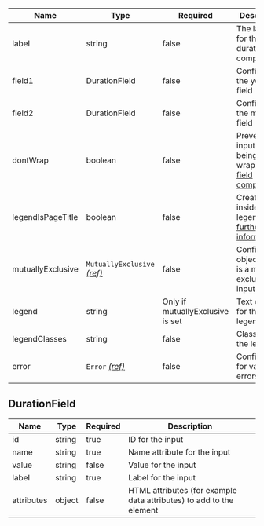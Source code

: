 | Name              | Type                                                          | Required                         | Description                                                                                               |
| ----------------- | ------------------------------------------------------------- | -------------------------------- | --------------------------------------------------------------------------------------------------------- |
| label             | string                                                        | false                            | The label text for the duration component                                                                 |
| field1            | DurationField                                                 | false                            | Config for the years field                                                                                |
| field2            | DurationField                                                 | false                            | Config for the months field                                                                               |
| dontWrap          | boolean                                                       | false                            | Prevents the input from being wrapped in a [field component](/components/field)                           |
| legendIsPageTitle | boolean                                                       | false                            | Creates a `h1` inside the legend [further information](/components/fieldset#legend-as-pagequestion-title) |
| mutuallyExclusive | `MutuallyExclusive` [_(ref)_](/components/mutually-exclusive) | false                            | Configuration object if this is a mutually exclusive input                                                |
| legend            | string                                                        | Only if mutuallyExclusive is set | Text content for the legend                                                                               |
| legendClasses     | string                                                        | false                            | Classes for the legend                                                                                    |
| error             | `Error` [_(ref)_](/components/error)                          | false                            | Configuration for validation errors                                                                       |

## DurationField

| Name       | Type   | Required | Description                                                         |
| ---------- | ------ | -------- | ------------------------------------------------------------------- |
| id         | string | true     | ID for the input                                                    |
| name       | string | true     | Name attribute for the input                                        |
| value      | string | false    | Value for the input                                                 |
| label      | string | true     | Label for the input                                                 |
| attributes | object | false    | HTML attributes (for example data attributes) to add to the element |
